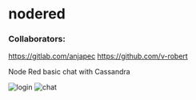 nodered
=======

### Collaborators:
https://gitlab.com/anjapec
https://github.com/v-robert

Node Red basic chat with Cassandra

![login](https://i.imgur.com/2kc3Bpz.jpg)
![chat](https://i.imgur.com/62QnbbV.jpg)

